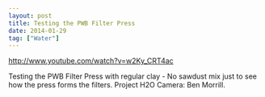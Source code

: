 ```yaml
---
layout: post
title: Testing the PWB Filter Press
date: 2014-01-29
tag: ["Water"]
---
```


http://www.youtube.com/watch?v=w2Ky_CRT4ac  

Testing the PWB Filter Press with regular clay - No sawdust mix just to see how the press forms the filters. Project H2O Camera: Ben Morrill.